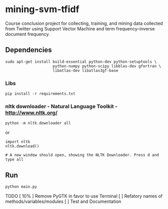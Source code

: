 mining-svm-tfidf
================

Course conclusion project for collecting, training, and mining data collected from Twitter using Support Vector Machine and term frequency–inverse document frequency.

## Dependencies

```
sudo apt-get install build-essential python-dev python-setuptools \
                     python-numpy python-scipy libblas-dev gfortran \
                     libatlas-dev libatlas3gf-base
```

### Libs

```
pip install -r requirements.txt
```

### nltk downloader - Natural Language Toolkit - http://www.nltk.org/

```
python -m nltk.downloader all
```

or

```
import nltk
nltk.download()

# A new window should open, showing the NLTK Downloader. Press d and type all
```

## Run

```
python main.py
```

TODO
[ 10% ] Remove PyGTK in favor to use Terminal
[     ] Refatory names of methods/variables/modules
[     ] Test and Documentation
